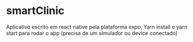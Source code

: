 # smartClinic
 Aplicativo escrito em react native pela plataforma expo,
 Yarn install e yarn start para rodar o app (precisa de um simulador ou device conectado)
